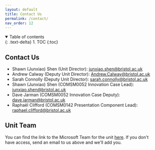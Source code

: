 ```yaml
---
layout: default
title: Contact Us
permalink: /contact/
nav_order: 12
---
```


<details open markdown="block">
<summary>
Table of contents
</summary>
{: .text-delta}
1. TOC
{:toc}
</details>

## Contact Us

* Shawn (Junxiao) Shen (Unit Director): [junxiao.shen@bristol.ac.uk](mailto:junxiao.shen@bristol.ac.uk)
* Andrew Calway (Deputy Unit Director): [Andrew.Calway@bristol.ac.uk](mailto:Andrew.Calway@bristol.ac.uk)
* Sarah Connolly (Deputy Unit Director): [sarah.connolly@bristol.ac.uk](mailto:sarah.connolly@bristol.ac.uk)
* Shawn (Junxiao) Shen (COMSM0052 Innovation Case Lead): [junxiao.shen@bristol.ac.uk](mailto:junxiao.shen@bristol.ac.uk)
* Dave Jarman (COMSM0052 Innovation Case Deputy): [dave.jarman@bristol.ac.uk](mailto:dave.jarman@bristol.ac.uk)
* Raphaël Clifford (COMSM0142 Presentation Component Lead): [raphael.clifford@bristol.ac.uk](mailto:raphael.clifford@bristol.ac.uk)

## Unit Team

You can find the link to the Microsoft Team for the unit
[here](https://teams.microsoft.com/l/channel/19%3AK4nrxTho97cquGAF1BIZz-Pu7AlE5hVMQwuvDkr4A_g1%40thread.tacv2/General?groupId=2afc7cab-8743-48ed-aaaa-b0d542d2bb68&tenantId=b2e47f30-cd7d-4a4e-a5da-b18cf1a4151b).
If you don't have access, send an email to us above and we'll add you.

